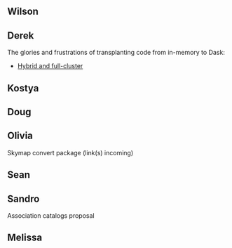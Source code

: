 ## Wilson
## Derek

The glories and frustrations of transplanting code from in-memory to Dask:

- [Hybrid and full-cluster](./transplanting.ipynb)

## Kostya
## Doug
## Olivia
Skymap convert package (link(s) incoming)
## Sean
## Sandro
Association catalogs proposal
## Melissa
